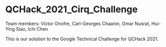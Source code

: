 # QCHack_2021_Cirq_Challenge

Team members:
Victor Onofre, Carl-Georges Chaanin, Omar Nusrat, Hui-Ying Siao, Ichi Chen

This is our solution to the Google Technical Challenge for QCHack 2021.
